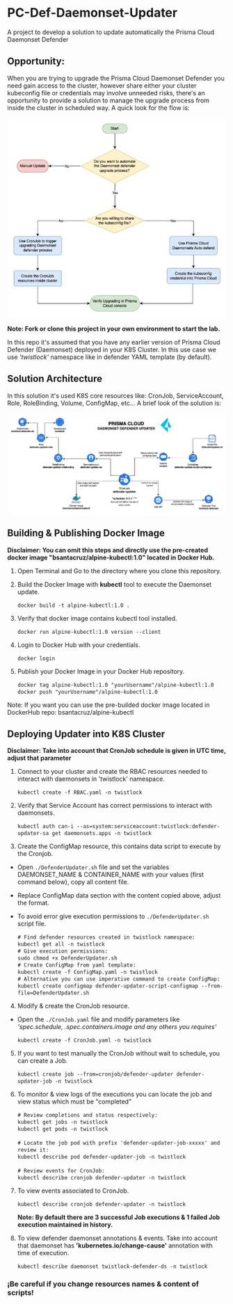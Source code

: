 # PC-Def-Daemonset-Updater

A project to develop a solution to update automatically the Prisma Cloud Daemonset Defender

## Opportunity:

When you are trying to upgrade the Prisma Cloud Daemonset Defender you need gain access to the cluster, however share either your cluster kubeconfig file or credentials may involve unneeded risks, there's an opportunity to provide a solution to manage the upgrade process from inside the cluster in scheduled way. A quick look for the flow is:

![FlowDiagram](./images/Flow%20Diagram.jpg)

**Note: Fork or clone this project in your own environment to start the lab.**

In this repo it's assumed that you have any earlier version of Prisma Cloud Defender (Daemonset) deployed in your K8S Cluster. In this use case we use _'twistlock'_ namespace like in defender YAML template (by default).

## Solution Architecture

In this solution it's used K8S core resources like: CronJob, ServiceAccount, Role, RoleBinding, Volume, ConfigMap, etc... A brief look of the solution is:

![DefenderUpdater Diagram](./images/Solution'sDiagram.jpg)

## Building & Publishing Docker Image

**Disclaimer: You can omit this steps and directly use the pre-created docker image "bsantacruz/alpine-kubectl:1.0" located in Docker Hub.**

1. Open Terminal and Go to the directory where you clone this repository.

2. Build the Docker Image with **kubectl** tool to execute the Daemonset update.

   ```
   docker build -t alpine-kubectl:1.0 .
   ```

3. Verify that docker image contains kubectl tool installed.

   ```
   docker run alpine-kubectl:1.0 version --client
   ```

4. Login to Docker Hub with your credentials.

   ```
   docker login
   ```

5. Publish your Docker Image in your Docker Hub repository.

   ```
   docker tag alpine-kubectl:1.0 "yourUsername"/alpine-kubectl:1.0
   docker push "yourUsername"/alpine-kubectl:1.0
   ```

Note: If you want you can use the pre-builded docker image located in DockerHub repo: bsantacruz/alpine-kubectl

## Deploying Updater into K8S Cluster

**Disclaimer: Take into account that CronJob schedule is given in UTC time, adjust that parameter**

1. Connect to your cluster and create the RBAC resources needed to interact with daemonsets in 'twistlock' namespace.

   ```
   kubectl create -f RBAC.yaml -n twistlock
   ```

2. Verify that Service Account has correct permissions to interact with daemonsets.

   ```
   kubectl auth can-i --as=system:serviceaccount:twistlock:defender-updater-sa get daemonsets.apps -n twistlock
   ```

3. Create the ConfigMap resource, this contains data script to execute by the Cronjob.

- Open `./DefenderUpdater.sh` file and set the variables DAEMONSET_NAME & CONTAINER_NAME with your values (first command below), copy all content file.
- Replace ConfigMap data section with the content copied above, adjust the format.
- To avoid error give execution permissions to `./DefenderUpdater.sh` script file.

  ```
  # Find defender resources created in twistlock namespace:
  kubectl get all -n twistlock
  # Give execution permissions:
  sudo chmod +x DefenderUpdater.sh
  # Create ConfigMap from yaml template:
  kubectl create -f ConfigMap.yaml -n twistlock
  # Alternative you can use imperative command to create ConfigMap:
  kubectl create configmap defender-updater-script-configmap --from-file=DefenderUpdater.sh
  ```

4. Modify & create the CronJob resource.

- Open the `./CronJob.yaml` file and modify parameters like _'spec.schedule, .spec.containers.image and any others you requires'_

  ```
  kubectl create -f CronJob.yaml -n twistlock
  ```

5. If you want to test manually the CronJob without wait to schedule, you can create a Job.

   ```
   kubectl create job --from=cronjob/defender-updater defender-updater-job -n twistlock
   ```

6. To monitor & view logs of the executions you can locate the job and view status which must be "completed"

   ```
   # Review completions and status respectively:
   kubectl get jobs -n twistlock
   kubectl get pods -n twistlock

   # Locate the job pod with prefix 'defender-updater-job-xxxxx' and review it:
   kubectl describe pod defender-updater-job -n twistlock

   # Review events for CronJob:
   kubectl describe cronjob defender-updater -n twistlock
   ```

7. To view events associated to CronJob.

   ```
   kubectl describe cronjob defender-updater -n twistlock
   ```

   **Note: By default there are 3 successful Job executions & 1 failed Job execution maintained in history.**

8. To view defender daemonset annotations & events. Take into account that daemonset has **'kubernetes.io/change-cause'** annotation with time of execution.

   ```
   kubectl describe daemonset twistlock-defender-ds -n twistlock
   ```

### ¡Be careful if you change resources names & content of scripts!
